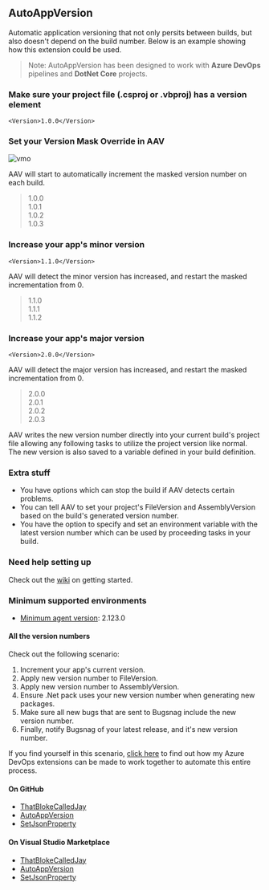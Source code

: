 ## AutoAppVersion

Automatic application versioning that not only persits between builds, but also doesn't depend on the build number. Below is an example showing how this extension could be used.  
  
> Note: AutoAppVersion has been designed to work with **Azure DevOps** pipelines and **DotNet Core** projects.

### Make sure your project file (.csproj or .vbproj) has a version element  

`<Version>1.0.0</Version>`  

### Set your Version Mask Override in AAV  

![vmo](https://thatblokecalledjay.blob.core.windows.net/public-images/aav/vmo.png)
  
AAV will start to automatically increment the masked version number on each build.
  
> 1.0.0  
> 1.0.1  
> 1.0.2  
> 1.0.3  
  
### Increase your app's minor version  
  
`<Version>1.1.0</Version>`  
  
AAV will detect the minor version has increased, and restart the masked incrementation from 0.  
  
> 1.1.0  
> 1.1.1  
> 1.1.2  

### Increase your app's major version  
  
`<Version>2.0.0</Version>`  
  
AAV will detect the major version has increased, and restart the masked incrementation from 0.  

> 2.0.0  
> 2.0.1  
> 2.0.2  
> 2.0.3  
  
AAV writes the new version number directly into your current build's project file allowing any following tasks to utilize the project version like normal. The new version is also saved to a variable defined in your build definition.  
  
### Extra stuff

- You have options which can stop the build if AAV detects certain problems.  
- You can tell AAV to set your project's FileVersion and AssemblyVersion based on the build's generated version number.  
- You have the option to specify and set an environment variable with the latest version number which can be used by proceeding tasks in your build.
  
### Need help setting up

Check out the [wiki](https://github.com/ThatBlokeCalledJay/auto-app-version/wiki/Getting-Started) on getting started.  

### Minimum supported environments

- [Minimum agent version](https://docs.microsoft.com/en-us/azure/devops/pipelines/agents/agents?view=azure-devops): 2.123.0

#### All the version numbers

Check out the following scenario:

1. Increment your app's current version.
2. Apply new version number to FileVersion.
3. Apply new version number to AssemblyVersion.
4. Ensure .Net pack uses your new version number when generating new packages.
5. Make sure all new bugs that are sent to Bugsnag include the new version number.
6. Finally, notify Bugsnag of your latest release, and it's new version number.

If you find yourself in this scenario, [click here](https://thatblokecalledjay.com/blog/view/justanotherday/continuous-integration-and-version-number-madness-b95d40aaf761) to find out how my Azure DevOps extensions can be made to work together to automate this entire process.

#### On GitHub

- [ThatBlokeCalledJay](https://github.com/ThatBlokeCalledJay)
- [AutoAppVersion](https://github.com/ThatBlokeCalledJay/auto-app-version)  
- [SetJsonProperty](https://github.com/ThatBlokeCalledJay/set-json-property)  
  
#### On Visual Studio Marketplace

- [ThatBlokeCalledJay](https://marketplace.visualstudio.com/publishers/ThatBlokeCalledJay)
- [AutoAppVersion](https://marketplace.visualstudio.com/items?itemName=ThatBlokeCalledJay.thatblokecalledjay-autoappversion)  
- [SetJsonProperty](https://marketplace.visualstudio.com/items?itemName=ThatBlokeCalledJay.thatblokecalledjay-setjsonproperty)  
